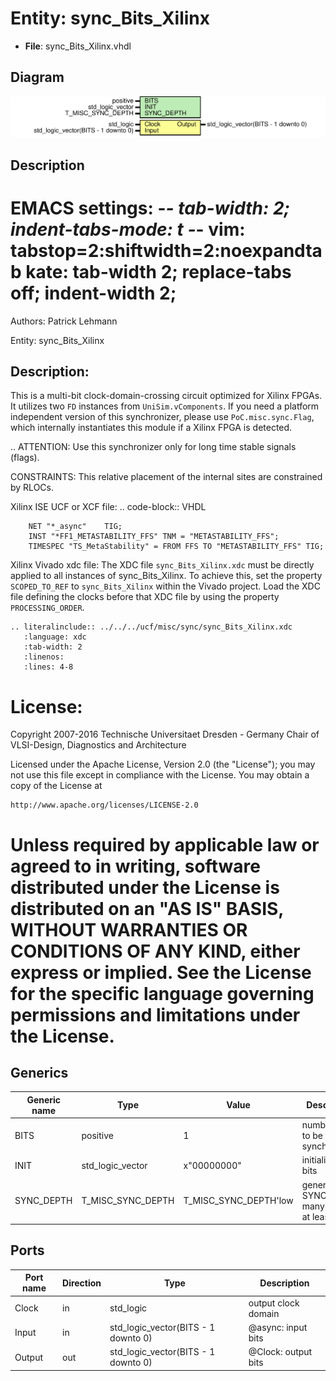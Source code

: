 # Entity: sync_Bits_Xilinx

- **File**: sync_Bits_Xilinx.vhdl
## Diagram

![Diagram](sync_Bits_Xilinx.svg "Diagram")
## Description

 EMACS settings: -*-  tab-width: 2; indent-tabs-mode: t -*-
 vim: tabstop=2:shiftwidth=2:noexpandtab
 kate: tab-width 2; replace-tabs off; indent-width 2;
 =============================================================================
 Authors:           Patrick Lehmann

 Entity:           sync_Bits_Xilinx

 Description:
 -------------------------------------
 This is a multi-bit clock-domain-crossing circuit optimized for Xilinx FPGAs.
 It utilizes two `FD` instances from `UniSim.vComponents`. If you need a
 platform independent version of this synchronizer, please use
 `PoC.misc.sync.Flag`, which internally instantiates this module if a Xilinx
 FPGA is detected.

 .. ATTENTION:
     Use this synchronizer only for long time stable signals (flags).

 CONSTRAINTS:
    This relative placement of the internal sites are constrained by RLOCs.

   Xilinx ISE UCF or XCF file:
    .. code-block:: VHDL

        NET "*_async"    TIG;
        INST "*FF1_METASTABILITY_FFS" TNM = "METASTABILITY_FFS";
        TIMESPEC "TS_MetaStability" = FROM FFS TO "METASTABILITY_FFS" TIG;

   Xilinx Vivado xdc file:
    The XDC file `sync_Bits_Xilinx.xdc` must be directly applied to all
    instances of sync_Bits_Xilinx. To achieve this, set the property
    `SCOPED_TO_REF` to `sync_Bits_Xilinx` within the Vivado project.
    Load the XDC file defining the clocks before that XDC file by using the
    property `PROCESSING_ORDER`.

    .. literalinclude:: ../../../ucf/misc/sync/sync_Bits_Xilinx.xdc
       :language: xdc
       :tab-width: 2
       :linenos:
       :lines: 4-8

 License:
 =============================================================================
 Copyright 2007-2016 Technische Universitaet Dresden - Germany
                     Chair of VLSI-Design, Diagnostics and Architecture

 Licensed under the Apache License, Version 2.0 (the "License");
 you may not use this file except in compliance with the License.
 You may obtain a copy of the License at

    http://www.apache.org/licenses/LICENSE-2.0

 Unless required by applicable law or agreed to in writing, software
 distributed under the License is distributed on an "AS IS" BASIS,
 WITHOUT WARRANTIES OR CONDITIONS OF ANY KIND, either express or implied.
 See the License for the specific language governing permissions and
 limitations under the License.
 =============================================================================
## Generics

| Generic name | Type              | Value                 | Description                                  |
| ------------ | ----------------- | --------------------- | -------------------------------------------- |
| BITS         | positive          | 1                     |  number of bit to be synchronized            |
| INIT         | std_logic_vector  | x"00000000"           |  initialization bits                         |
| SYNC_DEPTH   | T_MISC_SYNC_DEPTH | T_MISC_SYNC_DEPTH'low |  generate SYNC_DEPTH many stages, at least 2 |
## Ports

| Port name | Direction | Type                                | Description                   |
| --------- | --------- | ----------------------------------- | ----------------------------- |
| Clock     | in        | std_logic                           |  <Clock>  output clock domain |
| Input     | in        | std_logic_vector(BITS - 1 downto 0) |  @async:  input bits          |
| Output    | out       | std_logic_vector(BITS - 1 downto 0) |  @Clock:  output bits         |
